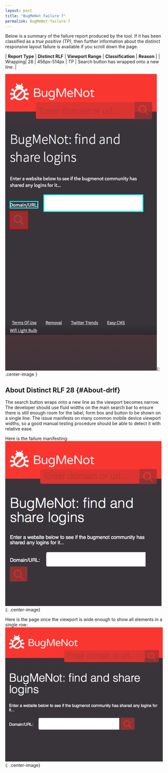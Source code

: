 ```yaml
---
layout: post
title: "BugMeNot Failure 7"
permalink: BugMeNot-failure-7
---
```

Below is a summary of the failure report produced by the tool. If it has been classified as a *true positive (TP)*, then further information about the distinct responsive layout failure is available if you scroll down the page.

| **Report Type** | **Distinct RLF** | **Viewport Range** | **Classification** | **Reason** |
| Wrapping| 28 | 456px-514px | TP | Search button has wrapped onto a new line. | 

![Screenshot of the fault](../assets/images/BugMeNot/fault7/wrappingWidth485.png){: .center-image }

## About Distinct RLF 28 {#About-drlf}

The search button wraps onto a new line as the viewport becomes narrow. The developer should use fluid widths on the main search bar to ensure there is still enough room for the label, form box and button to be shown on a single line. The issue manifests on many common mobile device viewport widths, so a good manual testing procedure should be able to detect it with relative ease.

Here is the failure manifesting:
![Bad](../assets/good-bad/rlf28/bad.png){: .center-image}

Here is the page once the viewport is wide enough to show all elements in a single row:
![OK](../assets/good-bad/rlf28/ok.png){: .center-image}
